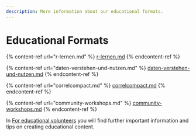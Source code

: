 ```yaml
---
description: More information about our educational formats.
---
```


# Educational Formats

{% content-ref url="r-lernen.md" %}
[r-lernen.md](r-lernen.md)
{% endcontent-ref %}

{% content-ref url="daten-verstehen-und-nutzen.md" %}
[daten-verstehen-und-nutzen.md](daten-verstehen-und-nutzen.md)
{% endcontent-ref %}

{% content-ref url="correlcompact.md" %}
[correlcompact.md](correlcompact.md)
{% endcontent-ref %}

{% content-ref url="community-workshops.md" %}
[community-workshops.md](community-workshops.md)
{% endcontent-ref %}

In [For educational volunteers](../for-educational-volunteers/) you will find further important information and tips on creating educational content.
